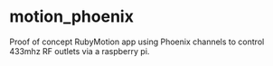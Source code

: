 motion_phoenix
===================

Proof of concept RubyMotion app using Phoenix channels to control 433mhz RF outlets via a raspberry pi.
